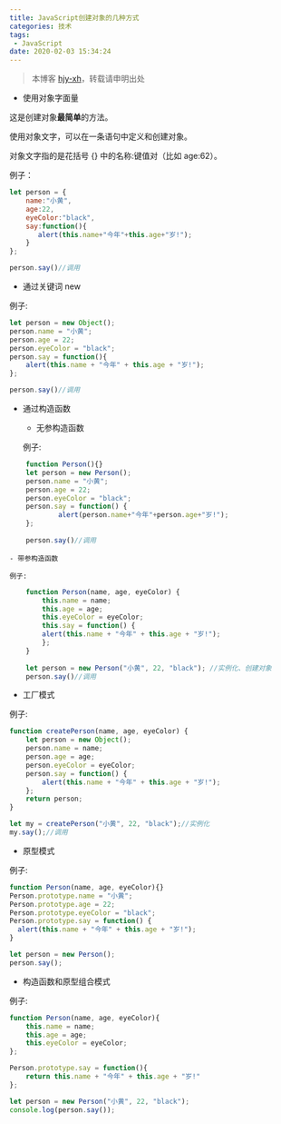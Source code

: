 ```yaml
---
title: JavaScript创建对象的几种方式
categories: 技术
tags:
 - JavaScript
date: 2020-02-03 15:34:24
---
```


>本博客 [hjy-xh](https://hjy-xh.github.io/)，转载请申明出处

- 使用对象字面量

这是创建对象**最简单**的方法。

使用对象文字，可以在一条语句中定义和创建对象。

对象文字指的是花括号 {} 中的名称:键值对（比如 age:62）。

例子：

```javascript
let person = {
	name:"小黄", 
	age:22, 
	eyeColor:"black", 
	say:function(){
       alert(this.name+"今年"+this.age+"岁!");
    }
};

person.say()//调用
```

- 通过关键词 new

例子:
```javascript
let person = new Object();
person.name = "小黄";
person.age = 22;
person.eyeColor = "black"; 
person.say = function(){
	alert(this.name + "今年" + this.age + "岁!");
};

person.say()//调用
```

- 通过构造函数
	- 无参构造函数
	
	例子:
```	javascript
	function Person(){}
	let person = new Person(); 
	person.name = "小黄";
	person.age = 22;
	person.eyeColor = "black"; 
	person.say = function() {
			alert(person.name+"今年"+person.age+"岁!");
	};
	
	person.say()//调用
```
	
	- 带参构造函数
	
	例子:
```javascript
	function Person(name, age, eyeColor) { 
		this.name = name; 
		this.age = age; 
		this.eyeColor = eyeColor; 
		this.say = function() { 
		alert(this.name + "今年" + this.age + "岁!"); 
		};
	}
	
	let person = new Person("小黄", 22, "black"); //实例化、创建对象
	person.say()//调用
```


- 工厂模式

例子:
```javascript
function createPerson(name, age, eyeColor) { 
	let person = new Object();
	person.name = name;
	person.age = age;
	person.eyeColor = eyeColor;
	person.say = function() { 
		alert(this.name + "今年" + this.age + "岁!"); 
	};
	return person;
}

let my = createPerson("小黄", 22, "black");//实例化
my.say();//调用
```

- 原型模式

例子:
```javascript
function Person(name, age, eyeColor){}
Person.prototype.name = "小黄";
Person.prototype.age = 22;
Person.prototype.eyeColor = "black"; 
Person.prototype.say = function() { 
  alert(this.name + "今年" + this.age + "岁!"); 
}

let person = new Person();
person.say();
```

- 构造函数和原型组合模式

例子:
```javascript
function Person(name, age, eyeColor){
    this.name = name;
    this.age = age;
	this.eyeColor = eyeColor; 
};

Person.prototype.say = function(){
    return this.name + "今年" + this.age + "岁!"
};

let person = new Person("小黄", 22, "black");
console.log(person.say());
```